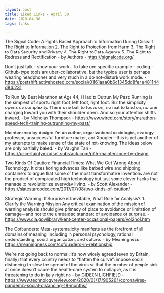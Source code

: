 ```yaml
---
layout: post
title: Liked Links - April 30
date: 2020-04-30 
tags: links

---
```

The Signal Code: A Rights Based Approach to Information During Crisis: 1. The Right to Information 2. The Right to Protection from Harm 3. The Right to Data Security and Privacy 4. The Right to Data Agency 5. The Right to Redress and Rectification - by Authors - <a href="https://signalcode.org/" target="_blank" rel="noopener noreferrer">https://signalcode.org/</a>

Don’t just talk - show your work!: To take one specific example - coding - Github-type tools are uber-collaborative, but the typical user is perhaps wearing headphones and very much in a do-not-disturb work mode. - <a href="https://postshift.activehosted.com/social/01161aaa0b6d1345dd8fe4e481144d84.231" target="_blank" rel="noopener noreferrer">https://postshift.activehosted.com/social/01161aaa0b6d1345dd8fe4e481144d84.231</a>

To Run My Best Marathon at Age 44, I Had to Outrun My Past: Running is the simplest of sports: right foot, left foot, right foot. But the simplicity opens up complexity. There's no ball to focus on, no mat to land on, no one charging toward you with their shoulder down. And so your attention shifts inward. - by Nicholas Thompson - <a href="https://www.wired.com/story/marathon-speed-tech-training-outrunning-my-past/" target="_blank" rel="noopener noreferrer">https://www.wired.com/story/marathon-speed-tech-training-outrunning-my-past/</a>

Maintenance by design: I’m an author, organizational sociologist, strategy professor, unsuccessful furniture maker, and Xoogler—this is yet another of my attempts to make sense of the state of not-knowing. The ideas below are only partially baked. - by Vaughn Tan - <a href="https://uncertaintymindset.substack.com/p/15-maintenance-by-design" target="_blank" rel="noopener noreferrer">https://uncertaintymindset.substack.com/p/15-maintenance-by-design</a>

Two Kinds Of Caution: Financial Times: What We Get Wrong About Technology. It cites boring advances like barbed wire and shipping containers to argue that some of the most transformative inventions are not the product of complicated high technology but just some clever hacks that manage to revolutionize everyday living. - by Scott Alexander - <a href="https://slatestarcodex.com/2017/07/08/two-kinds-of-caution/" target="_blank" rel="noopener noreferrer">https://slatestarcodex.com/2017/07/08/two-kinds-of-caution/</a>

Strategic Warning: If Surprise is Inevitable, What Role for Analysis?: 1. Clarify the Warning Mission Any critical examination of the mission of warning analysis should give primacy of place to avoidance or limitation of damage—and not to the unrealistic standard of avoidance of surprise. - <a href="https://www.cia.gov/library/kent-center-occasional-papers/vol2no1.htm" target="_blank" rel="noopener noreferrer">https://www.cia.gov/library/kent-center-occasional-papers/vol2no1.htm</a>

The Cofounders: Meta-systematicity manifests as the forefront of all domains of meaning, including in personal psychology, rational understanding, social organization, and culture. - by Meaningness - <a href="https://meaningness.com/cofounders-in-relationship" target="_blank" rel="noopener noreferrer">https://meaningness.com/cofounders-in-relationship</a>

We’re not going back to normal: It’s now widely agreed (even by Britain, finally) that every country needs to “flatten the curve”: impose social distancing to slow the spread of the virus so that the number of people sick at once doesn’t cause the health-care system to collapse, as it is threatening to do in Italy right no - by GIDEON LICHFIELD - <a href="https://www.technologyreview.com/2020/03/17/905264/coronavirus-pandemic-social-distancing-18-months/" target="_blank" rel="noopener noreferrer">https://www.technologyreview.com/2020/03/17/905264/coronavirus-pandemic-social-distancing-18-months/</a>
